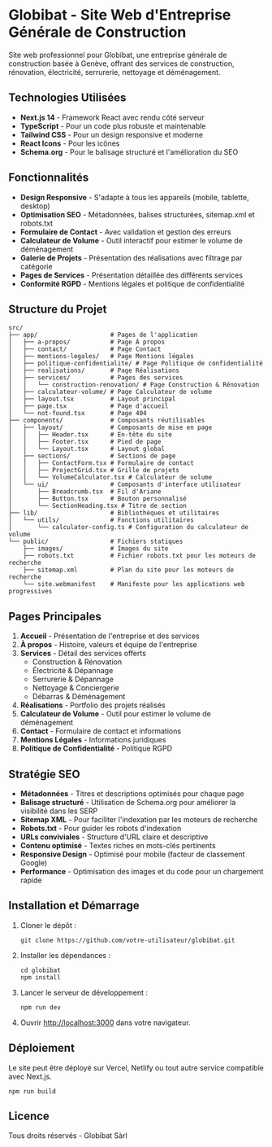 # Globibat - Site Web d'Entreprise Générale de Construction

Site web professionnel pour Globibat, une entreprise générale de construction basée à Genève, offrant des services de construction, rénovation, électricité, serrurerie, nettoyage et déménagement.

## Technologies Utilisées

- **Next.js 14** - Framework React avec rendu côté serveur
- **TypeScript** - Pour un code plus robuste et maintenable
- **Tailwind CSS** - Pour un design responsive et moderne
- **React Icons** - Pour les icônes
- **Schema.org** - Pour le balisage structuré et l'amélioration du SEO

## Fonctionnalités

- **Design Responsive** - S'adapte à tous les appareils (mobile, tablette, desktop)
- **Optimisation SEO** - Métadonnées, balises structurées, sitemap.xml et robots.txt
- **Formulaire de Contact** - Avec validation et gestion des erreurs
- **Calculateur de Volume** - Outil interactif pour estimer le volume de déménagement
- **Galerie de Projets** - Présentation des réalisations avec filtrage par catégorie
- **Pages de Services** - Présentation détaillée des différents services
- **Conformité RGPD** - Mentions légales et politique de confidentialité

## Structure du Projet

```
src/
├── app/                    # Pages de l'application
│   ├── a-propos/           # Page À propos
│   ├── contact/            # Page Contact
│   ├── mentions-legales/   # Page Mentions légales
│   ├── politique-confidentialite/ # Page Politique de confidentialité
│   ├── realisations/       # Page Réalisations
│   ├── services/           # Pages des services
│   │   └── construction-renovation/ # Page Construction & Rénovation
│   ├── calculateur-volume/ # Page Calculateur de volume
│   ├── layout.tsx          # Layout principal
│   ├── page.tsx            # Page d'accueil
│   └── not-found.tsx       # Page 404
├── components/             # Composants réutilisables
│   ├── layout/             # Composants de mise en page
│   │   ├── Header.tsx      # En-tête du site
│   │   ├── Footer.tsx      # Pied de page
│   │   └── Layout.tsx      # Layout global
│   ├── sections/           # Sections de page
│   │   ├── ContactForm.tsx # Formulaire de contact
│   │   ├── ProjectGrid.tsx # Grille de projets
│   │   └── VolumeCalculator.tsx # Calculateur de volume
│   └── ui/                 # Composants d'interface utilisateur
│       ├── Breadcrumb.tsx  # Fil d'Ariane
│       ├── Button.tsx      # Bouton personnalisé
│       └── SectionHeading.tsx # Titre de section
├── lib/                    # Bibliothèques et utilitaires
│   └── utils/              # Fonctions utilitaires
│       └── calculator-config.ts # Configuration du calculateur de volume
└── public/                 # Fichiers statiques
    ├── images/             # Images du site
    ├── robots.txt          # Fichier robots.txt pour les moteurs de recherche
    ├── sitemap.xml         # Plan du site pour les moteurs de recherche
    └── site.webmanifest    # Manifeste pour les applications web progressives
```

## Pages Principales

1. **Accueil** - Présentation de l'entreprise et des services
2. **À propos** - Histoire, valeurs et équipe de l'entreprise
3. **Services** - Détail des services offerts
   - Construction & Rénovation
   - Électricité & Dépannage
   - Serrurerie & Dépannage
   - Nettoyage & Conciergerie
   - Débarras & Déménagement
4. **Réalisations** - Portfolio des projets réalisés
5. **Calculateur de Volume** - Outil pour estimer le volume de déménagement
6. **Contact** - Formulaire de contact et informations
7. **Mentions Légales** - Informations juridiques
8. **Politique de Confidentialité** - Politique RGPD

## Stratégie SEO

- **Métadonnées** - Titres et descriptions optimisés pour chaque page
- **Balisage structuré** - Utilisation de Schema.org pour améliorer la visibilité dans les SERP
- **Sitemap XML** - Pour faciliter l'indexation par les moteurs de recherche
- **Robots.txt** - Pour guider les robots d'indexation
- **URLs conviviales** - Structure d'URL claire et descriptive
- **Contenu optimisé** - Textes riches en mots-clés pertinents
- **Responsive Design** - Optimisé pour mobile (facteur de classement Google)
- **Performance** - Optimisation des images et du code pour un chargement rapide

## Installation et Démarrage

1. Cloner le dépôt :
   ```
   git clone https://github.com/votre-utilisateur/globibat.git
   ```

2. Installer les dépendances :
   ```
   cd globibat
   npm install
   ```

3. Lancer le serveur de développement :
   ```
   npm run dev
   ```

4. Ouvrir [http://localhost:3000](http://localhost:3000) dans votre navigateur.

## Déploiement

Le site peut être déployé sur Vercel, Netlify ou tout autre service compatible avec Next.js.

```
npm run build
```

## Licence

Tous droits réservés - Globibat Sàrl 
